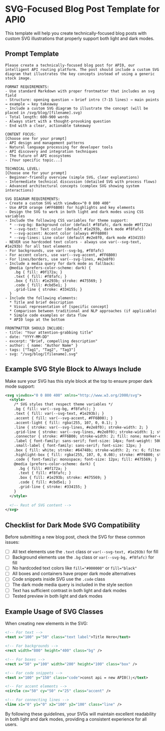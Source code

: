 # SVG-Focused Blog Post Template for API0

This template will help you create technically-focused blog posts with custom SVG illustrations that properly support both light and dark modes.

## Prompt Template

```
Please create a technically-focused blog post for API0, our intelligent API routing platform. The post should include a custom SVG diagram that illustrates the key concepts instead of using a generic stock image.

FORMAT REQUIREMENTS:
- Use standard Markdown with proper frontmatter that includes an svg field
- Structure: opening question → brief intro (7-15 lines) → main points → example → key takeaway
- Include a custom SVG diagram to illustrate the concept (will be placed in /svg/blog/[filename].svg)
- Total length: 600-900 words
- Always start with a thought-provoking question
- End with a clear, actionable takeaway

CONTENT FOCUS:
[Choose one for your prompt]
- API design and management patterns
- Natural language processing for developer tools
- API discovery and integration techniques
- The future of API ecosystems
- [Your specific topic...]

TECHNICAL LEVEL:
[Choose one for your prompt]
- Beginner-friendly overview (simple SVG, clear explanations)
- Intermediate technical discussion (detailed SVG with process flows)
- Advanced architectural concepts (complex SVG showing system interactions)

SVG DIAGRAM REQUIREMENTS:
- Create a custom SVG with viewBox="0 0 800 400"
- Use API0 orange (#FF6B00) for highlights and key elements
- Design the SVG to work in both light and dark modes using CSS variables
- Include the following CSS variables for theme support:
  * --svg-bg: Background color (default #f8fafc, dark mode #0f172a)
  * --svg-text: Text color (default #1e293b, dark mode #f8fafc)
  * --svg-accent: Accent color (always #FF6B00)
  * --svg-lines: Line color (default #e2e8f0, dark mode #334155)
- NEVER use hardcoded text colors - always use var(--svg-text, #1e293b) for all text elements
- For backgrounds, use var(--svg-bg, #f8fafc)
- For accent colors, use var(--svg-accent, #FF6B00)
- For lines/borders, use var(--svg-lines, #e2e8f0)
- Include a media query for dark mode as fallback:
  @media (prefers-color-scheme: dark) {
    .bg { fill: #0f172a; }
    .text { fill: #f8fafc; }
    .box { fill: #1e293b; stroke: #475569; }
    .code { fill: #cbd5e1; }
    .grid-line { stroke: #334155; }
  }
- Include the following elements:
  * Title and brief description
  * Visual representation of [specific concept]
  * Comparison between traditional and NLP approaches (if applicable)
  * Simple code examples or data flow
  * API0 logo at the bottom

FRONTMATTER SHOULD INCLUDE:
- title: "Your attention-grabbing title"
- date: "YYYY-MM-DD"
- excerpt: "Brief, compelling description"
- author: { name: "Author Name" }
- tags: ["Tag1", "Tag2", "Tag3"]
- svg: "/svg/blog/[filename].svg"
```

## Example SVG Style Block to Always Include

Make sure your SVG has this style block at the top to ensure proper dark mode support:

```svg
<svg viewBox="0 0 800 400" xmlns="http://www.w3.org/2000/svg">
  <style>
    /* SVG styles that respect theme variables */
    .bg { fill: var(--svg-bg, #f8fafc); }
    .text { fill: var(--svg-text, #1e293b); }
    .accent { fill: var(--svg-accent, #FF6B00); }
    .accent-light { fill: rgba(255, 107, 0, 0.1); }
    .line { stroke: var(--svg-lines, #e2e8f0); stroke-width: 2; }
    .grid-line { stroke: var(--svg-lines, #e2e8f0); stroke-width: 1; stroke-dasharray: 4,4; }
    .connector { stroke: #FF6B00; stroke-width: 2; fill: none; marker-end: url(#arrowhead); }
    .label { font-family: sans-serif; font-size: 14px; font-weight: 500; }
    .small-label { font-family: sans-serif; font-size: 12px; }
    .box { fill: white; stroke: #64748b; stroke-width: 2; rx: 6; filter: drop-shadow(0px 4px 6px rgba(0, 0, 0, 0.1)); }
    .highlight-box { fill: rgba(255, 107, 0, 0.08); stroke: #FF6B00; stroke-width: 2; rx: 6; }
    .code { font-family: monospace; font-size: 12px; fill: #475569; }
    @media (prefers-color-scheme: dark) {
      .bg { fill: #0f172a; }
      .text { fill: #f8fafc; }
      .box { fill: #1e293b; stroke: #475569; }
      .code { fill: #cbd5e1; }
      .grid-line { stroke: #334155; }
    }
  </style>
  
  <!-- Rest of SVG content -->
</svg>
```

## Checklist for Dark Mode SVG Compatibility

Before submitting a new blog post, check the SVG for these common issues:

- [ ] All text elements use the `.text` class or `var(--svg-text, #1e293b)` for fill
- [ ] Background elements use the `.bg` class or `var(--svg-bg, #f8fafc)` for fill
- [ ] No hardcoded text colors like `fill="#000000"` or `fill="black"`
- [ ] All boxes and containers have proper dark mode alternatives
- [ ] Code snippets inside SVG use the `.code` class
- [ ] The dark mode media query is included in the style section
- [ ] Text has sufficient contrast in both light and dark modes
- [ ] Tested preview in both light and dark modes

## Example Usage of SVG Classes

When creating new elements in the SVG:

```svg
<!-- For text -->
<text x="100" y="50" class="text label">Title Here</text>

<!-- For backgrounds -->
<rect width="800" height="400" class="bg" />

<!-- For boxes -->
<rect x="50" y="100" width="200" height="100" class="box" />

<!-- For code snippets -->
<text x="100" y="150" class="code">const api = new API0();</text>

<!-- For accent elements -->
<circle cx="50" cy="50" r="25" class="accent" />

<!-- For connecting lines -->
<line x1="0" y1="0" x2="100" y2="100" class="line" />
```

By following these guidelines, your SVGs will maintain excellent readability in both light and dark modes, providing a consistent experience for all users.
